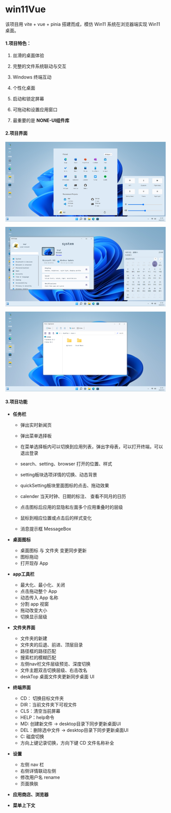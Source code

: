 # win11Vue
该项目用 vite + vue + pinia 搭建而成，模仿 Win11 系统在浏览器端实现 Win11 桌面。

#### 1.项目特色：

1. 丝滑的桌面体验

2. 完整的文件系统联动与交互

3. Windows 终端互动

4. 个性化桌面

5. 启动和锁定屏幕

6. 可拖动和设置应用窗口

7. 最重要的是 **NONE-UI组件库**


#### 2.项目界面

![](./public/img/start.png)

![](./public/img/setting.png)

![](./public/img/folder.png)

#### 3.项目功能

- **任务栏**
  - 弹出实时新闻页 

  - 弹出菜单选择板

  - 在菜单选择板内可以切换到应用列表，弹出字母表，可以打开终端，可以退出登录

  - search、setting、browser 打开的位置、样式

  - setting板块选项详情的切换、动态背景

  - quickSetting板块里面图标的点击、拖动效果

  - calender 当天时钟、日期的标注、 查看不同月的日历

  - 点击图标后应用的显隐和左面多个应用重叠时的层级

  - 鼠标到相应位置或点击后的样式变化

  - 消息提示框 MessageBox

- **桌面图标**
  - 桌面图标 与 文件夹 变更同步更新
  - 图标拖动
  - 打开现存 App

- **app工具栏**

  - 最大化、最小化、关闭
  - 点击拖动整个 App
  - 动态传入 App 名称
  - 分割 app 视窗
  - 拖动改变大小
  - 切换显示层级

- **文件夹界面**

  - 文件夹的新建
  - 文件夹的后退、前进、顶层目录
  - 路径框的路径匹配
  - 搜索栏的模糊匹配
  - 左侧nav栏文件层级预览、深度切换
  - 文件主题双击切换层级、右击改名
  - deskTop 桌面文件夹更新同步桌面 UI

- **终端界面**
  - CD： 切换目标文件夹
  - DIR：当前文件夹下可视文件
  - CLS：清空当前屏幕
  - HELP：help命令
  - MD: 创建新文件 -> desktop目录下同步更新桌面UI
  - DEL：删除选中文件 -> desktop目录下同步更新桌面UI
  - C: 磁盘切换
  - 方向上键记录切换，方向下键 CD 文件名称补全

- **设置**
  - 左侧 nav 栏
  - 右侧详情联动左侧
  - 修改用户名 rename
  - 页面换肤
- **应用商店、浏览器**
- **菜单上下文**
